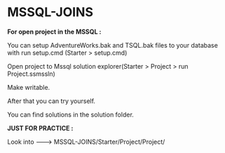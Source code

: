 # MSSQL-JOINS
**For open project in the MSSQL :**


You can setup AdventureWorks.bak and TSQL.bak files to your database with run setup.cmd (Starter > setup.cmd)


Open project to Mssql solution explorer(Starter > Project > run Project.ssmssln)



Make writable.


After that you can try yourself.


You can find solutions in the solution folder.
    
**JUST FOR PRACTICE :**

Look into ---> MSSQL-JOINS/Starter/Project/Project/
